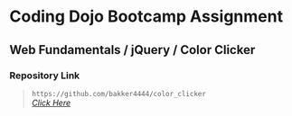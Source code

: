 # Coding Dojo Bootcamp Assignment
## Web Fundamentals / jQuery / Color Clicker

### Repository Link  

> ``` https://github.com/bakker4444/color_clicker ```  
> _[Click Here](https://github.com/bakker4444/color_clicker)_  
